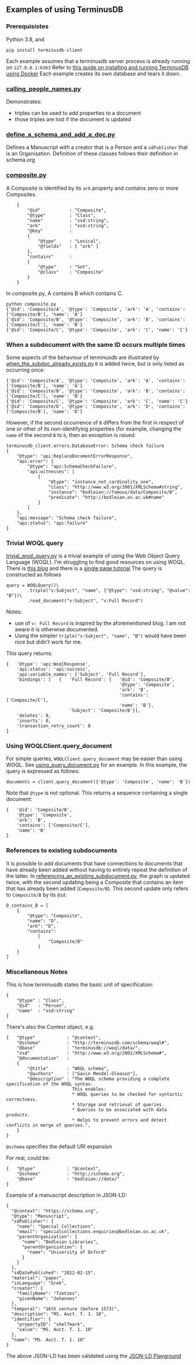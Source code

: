 ## Examples of using TerminusDB

### Prerequisistes
Python 3.8, and
```
pip install terminusdb-client
```
Each example assumes that a terminusdb server process is already running on `127.0.0.1:6363`
Refer to [this guide on installing and running TerminusDB using Docker](https://terminusdb.com/docs/index/terminusdb/install/install-as-docker-container#install-steps)
Each example creates its own database and tears it down.

### [calling_people_names.py](calling_people_names.py)
Demonstrates:
* triples can be used to add properties to a document
* those triples are lost if the document is updated

### [define_a_schema_and_add_a_doc.py](define_a_schema_and_add_a_doc.py)
Defines a Manuscript with a creator that is a Person and a `sdPublisher` that is 
an Organisation.
Definition of these classes follows their definition in schema.org

### [composite.py](composite.py)
A Composite is identified by its `ark` property and contains zero or more Composites. 
```
    {
        "@id"           : "Composite",
        "@type"         : "Class",
        "name"          : "xsd:string",
        "ark"           : "xsd:string",
        "@key"          :
        {
            "@type"     : "Lexical",
            "@fields"   : [ "ark" ]
        },
        "contains"      :
        {
            "@type"     : "Set",
            "@class"    : "Composite"
        }
    }
```
In composite.py, A contains B which contains C.
```
python composite.py 
{'@id': 'Composite/A', '@type': 'Composite', 'ark': 'A', 'contains': ['Composite/B'], 'name': 'A'}
{'@id': 'Composite/B', '@type': 'Composite', 'ark': 'B', 'contains': ['Composite/C'], 'name': 'B'}
{'@id': 'Composite/C', '@type': 'Composite', 'ark': 'C', 'name': 'C'}
```

### When a subdocument with the same ID occurs multiple times
Some aspects of the behaviour of terminusdb are illustrated by [when_the_subdoc_already_exists.py](when_the_subdoc_already_exists.py)
`B` is added twice, but is only listed as occurring once:
```
{'@id': 'Composite/A', '@type': 'Composite', 'ark': 'A', 'contains': ['Composite/B'], 'name': 'A'}
{'@id': 'Composite/B', '@type': 'Composite', 'ark': 'B', 'contains': ['Composite/C'], 'name': 'B'}
{'@id': 'Composite/C', '@type': 'Composite', 'ark': 'C', 'name': 'C'}
{'@id': 'Composite/D', '@type': 'Composite', 'ark': 'D', 'contains': ['Composite/B'], 'name': 'D'}
```
However, if the second occurrence of `B` differs from the first in respect of one or other of its non-identifying
properties (for example, changing the `name` of the second `B` to `b`, then an exception is raised:
```
terminusdb_client.errors.DatabaseError: Schema check failure
{
    "@type": "api:ReplaceDocumentErrorResponse",
    "api:error": {
        "@type": "api:SchemaCheckFailure",
        "api:witnesses": [
            {
                "@type": "instance_not_cardinality_one",
                "class": "http://www.w3.org/2001/XMLSchema#string",
                "instance": "bodleian://famous/data/Composite/B",
                "predicate": "http://bodleian.ox.ac.uk#name"
            }
        ]
    },
    "api:message": "Schema check failure",
    "api:status": "api:failure"
}
```
### Trivial WOQL query
[trivial_woql_query.py](trivial_woql_query.py) is a trivial example of using the Web Object Query Language (WOQL).
I'm struggling to find good resources on using WOQL. 
There is [this blog](https://terminusdb.com/blog/the-power-of-web-object-query-language/)
and there is a [single page tutorial](https://terminusdb.com/docs/index/terminusx-db/how-to-guides/perform-graph-queries)
The query is constructed as follows
```
query = WOQLQuery()\
        .triple("v:Subject", "name", {"@type": "xsd:string", "@value": "B"})\
        .read_document("v:Subject", "v:Full Record")
```
Notes:
- use of `v: Full Record` is inspired by the aforementioned blog. I am not aware it is otherwise documented.
- Using the simpler `triple("v:Subject", "name", "B")` would have been nice but didn't work for me.

This query returns:
```
{   '@type': 'api:WoqlResponse',
    'api:status': 'api:success',
    'api:variable_names': ['Subject', 'Full Record'],
    'bindings': [   {   'Full Record': {   '@id': 'Composite/B',
                                           '@type': 'Composite',
                                           'ark': 'B',
                                           'contains': ['Composite/C'],
                                           'name': 'B'},
                        'Subject': 'Composite/B'}],
    'deletes': 0,
    'inserts': 0,
    'transaction_retry_count': 0
}
```
### Using WOQLClient.query_document
For simple queries, `WOQLClient.query_document` may be easier than using WOQL. 
See [using_query_document.py](using_query_document.py) for an example. In this example, the query 
is expressed as follows:
```
documents = client.query_document({'@type': 'Composite', 'name': 'B'})
```
Note that `@type` is not optional.
This returns a sequence containing a single document:
```
{   '@id': 'Composite/B',
    '@type': 'Composite',
    'ark': 'B',
    'contains': ['Composite/C'],
    'name': 'B'
}
```

### References to existing subdocuments
It is possible to add documents that have connections to documents that have already been added
without having to entirely repeat the definition of the latter.
In [referencing_an_existing_subdocument.py](referencing_an_existing_subdocument.py), the graph
is updated twice, with the second updating being a Composite that contains an item
that has already been added (`Composite/B`). This second update only refers to `Composite/B` by its 
`@id`:
```
D_contains_B = [
    {
        "@type": "Composite",
        "name": "D",
        "ark": "D",
        "contains":
            [
                "Composite/B"
            ]
    }
]
```

### Miscellaneous Notes

This is how terminusdb states the basic unit of specification:
```
{ 
    "@type" : "Class",
    "@id"   : "Person",
    "name"  : "xsd:string" 
}
```

There's also the Context object, e.g.
```
{   "@type"            : "@context",
    "@schema"          : "http://terminusdb.com/schema/woql#",
    "@base"            : "terminusdb://woql/data/",
    "xsd"              : "http://www.w3.org/2001/XMLSchema#",
    "@documentation"   :
    {
        "@title"       : "WOQL schema",
        "@authors"     : ["Gavin Mendel-Gleason"],
        "@description" : "The WOQL schema providing a complete specification of the WOQL syntax.
                         This enables:
                         * WOQL queries to be checked for syntactic correctness.
                         * Storage and retrieval of queries.
                         * Queries to be associated with data products.
                         * Helps to prevent errors and detect conflicts in merge of queries.",
    }
}
```
`@schema` specifies the default URI expansion

For real, could be:
```
{   "@type"            : "@context",
    "@schema"          : "http://schema.org",
    "@base"            : "bodleian://data/"
}
```

Example of a manuscript description in JSON-LD:
```
{
  "@context": "https://schema.org",
  "@type": "Manuscript",
  "sdPublisher": {
    "name": "Special Collections",
    "email": "specialcollections.enquiries@bodleian.ox.ac.uk",
    "parentOrganization": {
      "name": "Bodleian Libraries",
      "parentOrganization": {
        "name": "University of Oxford"
      }
    }
  },
  "sdDatePublished": "2022-02-15",
  "material": "paper",
  "inLanguage": "Grek",
  "creator": {
    "familyName": "Tzetzes",
    "givenName": "Johannes"
  },
  "temporal": "16th centure (before 1573)",
  "description": "MS. Auct. T. 1. 10",
  "identifier": {
    "propertyID": "shelfmark",
    "value": "MS. Auct. T. 1. 10"
  },
  "name": "MS. Auct. T. 1. 10"
}
```

The above JSON-LD has been validated using the [JSON-LD Playground](https://json-ld.org/playground/)

